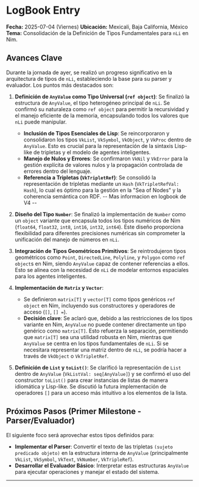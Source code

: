 # LogBook Entry

**Fecha:** 2025-07-04 (Viernes)
**Ubicación:** Mexicali, Baja California, México
**Tema:** Consolidación de la Definición de Tipos Fundamentales para `nLi` en Nim.

## Avances Clave

Durante la jornada de ayer, se realizó un progreso significativo en la arquitectura de tipos de `nLi`, estableciendo la base para su parser y evaluador. Los puntos más destacados son:

1.  **Definición de `AnyValue` como Tipo Universal (`ref object`)**: Se finalizó la estructura de `AnyValue`, el tipo heterogéneo principal de `nLi`. Se confirmó su naturaleza como `ref object` para permitir la recursividad y el manejo eficiente de la memoria, encapsulando todos los valores que `nLi` puede manipular.

    * **Inclusión de Tipos Esenciales de Lisp**: Se reincorporaron y consolidaron los tipos `VkList`, `VkSymbol`, `VkObject`, y `VkProc` dentro de `AnyValue`. Esto es crucial para la representación de la sintaxis Lisp-like de tripletas y el modelo de agentes inteligentes.
    * **Manejo de Nulos y Errores**: Se confirmaron `VkNil` y `VkError` para la gestión explícita de valores nulos y la propagación controlada de errores dentro del lenguaje.
    * **Referencia a Tripletas (`VkTripletRef`)**: Se consolidó la representación de tripletas mediante un `Hash` (`VkTripletRefVal: Hash`), lo cual es óptimo para la gestión en la "Sea of Nodes" y la coherencia semántica con RDF. -- Mas informacion en logbook de V4 --

2.  **Diseño del Tipo `Number`**: Se finalizó la implementación de `Number` como un `object` variante que encapsula todos los tipos numéricos de Nim (`float64`, `float32`, `int8`, `int16`, `int32`, `int64`). Este diseño proporciona flexibilidad para diferentes precisiones numéricas sin comprometer la unificación del manejo de números en `nLi`.

3.  **Integración de Tipos Geométricos Primitivos**: Se reintrodujeron tipos geométricos como `Point`, `DirectedLine`, `Polyline`, y `Polygon` como `ref object`s en Nim, siendo `AnyValue` capaz de contener referencias a ellos. Esto se alinea con la necesidad de `nLi` de modelar entornos espaciales para los agentes inteligentes.

4.  **Implementación de `Matrix` y `Vector`**:
    * Se definieron `matrix[T]` y `vector[T]` como tipos genéricos `ref object` en Nim, incluyendo sus constructores y operadores de acceso (`[]`, `[] =`).
    * **Decisión clave**: Se aclaró que, debido a las restricciones de los tipos variante en Nim, `AnyValue` no puede contener directamente un tipo genérico como `matrix[T]`. Esto refuerza la separación, permitiendo que `matrix[T]` sea una utilidad robusta en Nim, mientras que `AnyValue` se centra en los tipos fundamentales de `nLi`. Si se necesitara representar una matriz dentro de `nLi`, se podría hacer a través de `VkObject` o `VkTripletRef`.

5.  **Definición de `List` y `toList()`**: Se clarificó la representación de `List` dentro de `AnyValue` (`VkListVal: seq[AnyValue]`) y se confirmó el uso del constructor `toList()` para crear instancias de listas de manera idiomática y Lisp-like. Se discutió la futura implementación de operadores `[]` para un acceso más intuitivo a los elementos de la lista.

## Próximos Pasos (Primer Milestone - Parser/Evaluador)

El siguiente foco será aprovechar estos tipos definidos para:

* **Implementar el Parser**: Convertir el texto de las tripletas `(sujeto predicado objeto)` en la estructura interna de `AnyValue` (principalmente `VkList`, `VkSymbol`, `VkText`, `VkNumber`, `VkTripleRef`).
* **Desarrollar el Evaluador Básico**: Interpretar estas estructuras `AnyValue` para ejecutar operaciones y manejar el estado del sistema.

---